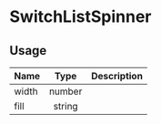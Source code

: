 <!-- 
This is an auto-generated markdown. 
You can change it in "src/molecules/SwitchList/SwitchListSpinner.jsx" and run build:docs to update this file.
-->
# SwitchListSpinner

## Usage
| Name        | Type           | Description  |
| ----------- |:--------------:| ------------:|
|width|number|
|fill|string|
